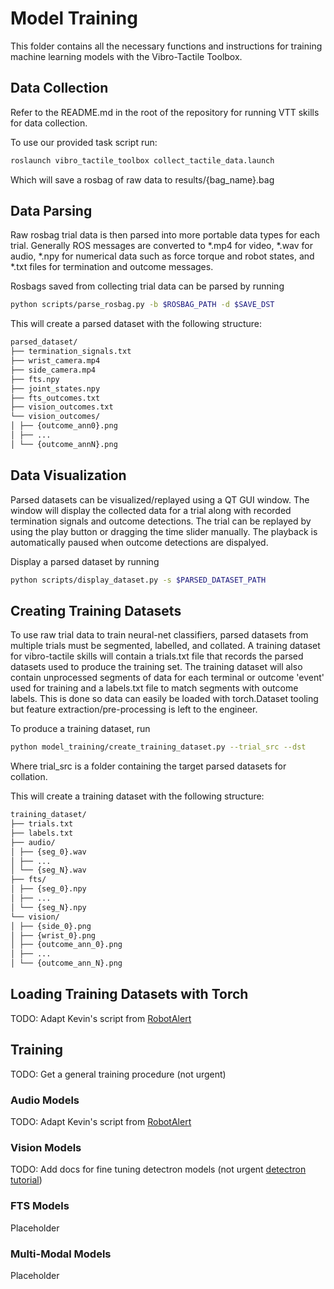 # Model Training
This folder contains all the necessary functions and instructions for training machine learning models with the Vibro-Tactile Toolbox.

## Data Collection
Refer to the README.md in the root of the repository for running VTT skills for data collection.

To use our provided task script run:
```bash
roslaunch vibro_tactile_toolbox collect_tactile_data.launch
```
Which will save a rosbag of raw data to results/{bag_name}.bag

## Data Parsing
Raw rosbag trial data is then parsed into more portable data types for each trial.
Generally ROS messages are converted to *.mp4 for video, *.wav for audio, *.npy for
numerical data such as force torque and robot states, and *.txt files for termination and outcome messages.

Rosbags saved from collecting trial data can be parsed by running
```bash
python scripts/parse_rosbag.py -b $ROSBAG_PATH -d $SAVE_DST
```

This will create a parsed dataset with the following structure:
```bash
parsed_dataset/
├── termination_signals.txt
├── wrist_camera.mp4
├── side_camera.mp4
├── fts.npy
├── joint_states.npy
├── fts_outcomes.txt
├── vision_outcomes.txt
└── vision_outcomes/
│ ├── {outcome_ann0}.png
│ ├── ...
│ └── {outcome_annN}.png
```

## Data Visualization
Parsed datasets can be visualized/replayed using a QT GUI window. The window will display the collected data for a trial
along with recorded termination signals and outcome detections. The trial can be replayed by using the play button or dragging the time slider manually.
The playback is automatically paused when outcome detections are dispalyed. 

Display a parsed dataset by running
```bash
python scripts/display_dataset.py -s $PARSED_DATASET_PATH
```

## Creating Training Datasets
To use raw trial data to train neural-net classifiers, parsed datasets from multiple trials must be segmented, labelled, and collated.
A training dataset for vibro-tactile skills will contain a trials.txt file that records the parsed datasets used to produce the training set.
The training dataset will also contain unprocessed segments of data for each terminal or outcome 'event' used for training and a labels.txt file to match segments with outcome labels.
This is done so data can easily be loaded with torch.Dataset tooling but feature extraction/pre-processing is left to the engineer.

To produce a training dataset, run
```bash
python model_training/create_training_dataset.py --trial_src --dst
```
Where trial_src is a folder containing the target parsed datasets for collation. 

This will create a training dataset with the following structure:
```bash
training_dataset/
├── trials.txt
├── labels.txt
├── audio/
│ ├── {seg_0}.wav
│ ├── ...
│ └── {seg_N}.wav
├── fts/
│ ├── {seg_0}.npy
│ ├── ...
│ └── {seg_N}.npy
└── vision/
│ ├── {side_0}.png
│ ├── {wrist_0}.png
│ ├── {outcome_ann_0}.png
│ ├── ...
│ └── {outcome_ann_N}.png
```

## Loading Training Datasets with Torch
TODO: Adapt Kevin's script from [RobotAlert](https://github.com/RobotAlert/ModelTraining)

## Training
TODO: Get a general training procedure (not urgent)

### Audio Models
TODO: Adapt Kevin's script from [RobotAlert](https://github.com/RobotAlert/ModelTraining)

### Vision Models
TODO: Add docs for fine tuning detectron models (not urgent [detectron tutorial](https://detectron2.readthedocs.io/en/latest/tutorials/getting_started.html))

### FTS Models
Placeholder

### Multi-Modal Models
Placeholder
